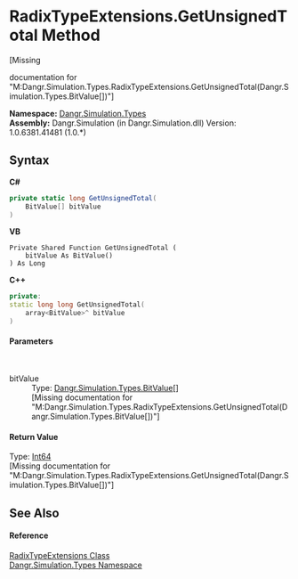 # RadixTypeExtensions.GetUnsignedTotal Method 
 

\[Missing <summary> documentation for "M:Dangr.Simulation.Types.RadixTypeExtensions.GetUnsignedTotal(Dangr.Simulation.Types.BitValue[])"\]

**Namespace:**&nbsp;<a href="N_Dangr_Simulation_Types">Dangr.Simulation.Types</a><br />**Assembly:**&nbsp;Dangr.Simulation (in Dangr.Simulation.dll) Version: 1.0.6381.41481 (1.0.*)

## Syntax

**C#**<br />
``` C#
private static long GetUnsignedTotal(
	BitValue[] bitValue
)
```

**VB**<br />
``` VB
Private Shared Function GetUnsignedTotal ( 
	bitValue As BitValue()
) As Long
```

**C++**<br />
``` C++
private:
static long long GetUnsignedTotal(
	array<BitValue>^ bitValue
)
```


#### Parameters
&nbsp;<dl><dt>bitValue</dt><dd>Type: <a href="T_Dangr_Simulation_Types_BitValue">Dangr.Simulation.Types.BitValue</a>[]<br />\[Missing <param name="bitValue"/> documentation for "M:Dangr.Simulation.Types.RadixTypeExtensions.GetUnsignedTotal(Dangr.Simulation.Types.BitValue[])"\]</dd></dl>

#### Return Value
Type: <a href="http://msdn2.microsoft.com/en-us/library/6yy583ek" target="_blank">Int64</a><br />\[Missing <returns> documentation for "M:Dangr.Simulation.Types.RadixTypeExtensions.GetUnsignedTotal(Dangr.Simulation.Types.BitValue[])"\]

## See Also


#### Reference
<a href="T_Dangr_Simulation_Types_RadixTypeExtensions">RadixTypeExtensions Class</a><br /><a href="N_Dangr_Simulation_Types">Dangr.Simulation.Types Namespace</a><br />